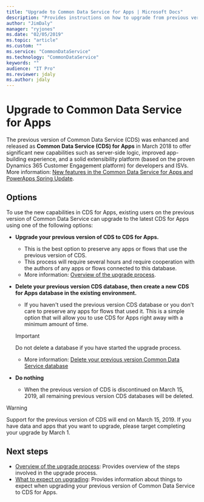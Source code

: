 ```yaml
---
title: "Upgrade to Common Data Service for Apps | Microsoft Docs"
description: "Provides instructions on how to upgrade from previous version of Common Data Service to CDS for Apps"
author: "JimDaly"
manager: "ryjones"
ms.date: "02/05/2019"
ms.topic: "article"
ms.custom: ""
ms.service: "CommonDataService"
ms.technology: "CommonDataService"
keywords: ""
audience: "IT Pro"
ms.reviewer: jdaly
ms.author: jdaly
---
```


# Upgrade to Common Data Service for Apps

The previous version of Common Data Service (CDS) was enhanced and released as **Common Data Service (CDS) for Apps** in March 2018 to offer significant new capabilities such as server-side logic, improved app-building experience, and a solid extensibility platform (based on the proven Dynamics 365 Customer Engagement platform) for developers and ISVs. More information: [New features in the Common Data Service for Apps and PowerApps Spring Update](https://powerapps.microsoft.com/en-us/blog/cds-for-apps-march/).

## Options

To use the new capabilities in CDS for Apps, existing users on the previous version of Common Data Service can upgrade to the latest CDS for Apps using one of the following options:

- **Upgrade your previous version of CDS to CDS for Apps.**
    - This is the best option to preserve any apps or flows that use the previous version of CDS.
    - This process will require several hours and require cooperation with the authors of any apps or flows connected to this database.
    - More information: [Overview of the upgrade process](upgrade-overview.md).
- **Delete your previous version CDS database, then create a new CDS for Apps database in the existing environment.**
    - If you haven't used the previous version CDS database or you don't care to preserve any apps for flows that used it. This is a simple option that will allow you to use CDS for Apps right away with a minimum amount of time.

    > [!IMPORTANT]
    > Do not delete a database if you have started the upgrade process.

    - More information: [Delete your previous version Common Data Service database](delete-legacy-cds-database.md)
- **Do nothing**
    - When the previous version of CDS is discontinued on March 15, 2019, all remaining previous version CDS databases will be deleted.


> [!WARNING]
> Support for the previous version of CDS will end on March 15, 2019.
> If you have data and apps that you want to upgrade, please target completing your upgrade by March 1.

 

## Next steps

- [Overview of the upgrade process](upgrade-overview.md): Provides overview of the steps involved in the upgrade process.
- [What to expect on upgrading](what-to-expect.md): Provides information about things to expect when upgrading your previous version of Common Data Service to CDS for Apps.

